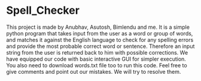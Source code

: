 # Spell_Checker
This project is made by Anubhav, Asutosh, Bimlendu and me.
It is a simple python program that takes input from the user as a word or group of words, and matches it against the English language to check for any spelling errors and provide the most probable correct word or sentence. Therefore an input string from the user is returned back to him with possible corrections. We have equipped our code with basic interactive GUI for simpler execution.
You also need to download words.txt file too to run this code.
Feel free to give comments and point out our mistakes. We will try to resolve them.
